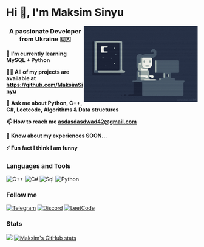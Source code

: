 # Hi 👋, I'm Maksim Sinyu
<p align="center">
  <img src="assets/68747470733a2f2f692e70696e696d672e636f6d2f6f726967696e616c732f65342f32362f37302f65343236373032656466383734623138316163656431653266613563366364652e676966.gif" width="300" height="200" align="right" />
</p>


<center>

### A passionate Developer from Ukraine 🇺🇦

</center>

<h4>

🌱 I’m currently learning MySQL + Python

👨‍💻 All of my projects are available at https://github.com/MaksimSinyu

💬 Ask me about Python, C++, C#, Leetcode, Algorithms & Data structures

📫 How to reach me asdasdasdwad42@gmail.com

📄 Know about my experiences SOON...

⚡ Fun fact I think I am funny</h4>



### Languages and Tools
![C++](https://img.shields.io/badge/-C++-090909?style=for-the-badge&logo=C%2b%2b&logoColor=6296CC)
![C#](https://img.shields.io/badge/c%23-090909?style=for-the-badge&logo=c-sharp&logoColor=162345)
![Sql](https://img.shields.io/badge/-Sql-090909?style=for-the-badge&logo=mysql&logoColor=47C5F)
![Python](https://img.shields.io/badge/-Python-090909?style=for-the-badge&logo=python&logoColor=FFDF00)


### Follow me
[![Telegram](https://img.shields.io/badge/-Telegram-090909?style=for-the-badge&logo=telegram&logoColor=27A0D9)](https://t.me/aaaaaaaaaoaao)
[![Discord](https://img.shields.io/badge/-Discord-090909?style=for-the-badge&logo=discord&logoColor=7289DA)](https://discord.com/invite/aaaaaaaaaa#6666)
[![LeetCode](https://img.shields.io/badge/-Leetcode-090909?style=for-the-badge&logo=leetcode&logoColor=f5f5f5)](https://leetcode.com/hardsuit/)
### Stats
![](https://leetcard.jacoblin.cool/hardsuit?ext=contest)
[![Maksim's GitHub stats](https://github-readme-stats.vercel.app/api?username=maksimsinyu)](https://github.com/anuraghazra/github-readme-stats)